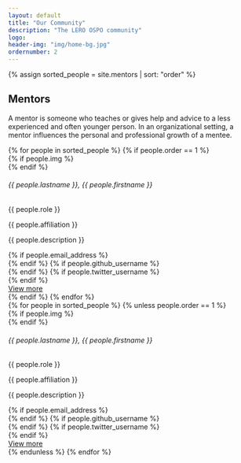 ```yaml
---
layout: default
title: "Our Community"
description: "The LERO OSPO community"
logo:
header-img: "img/home-bg.jpg"
ordernumber: 2
---
```


{% assign sorted_people = site.mentors | sort: "order" %}

<section class="py-5">
  <div class="custom-container">
    <h2 class="mb-3 text-center">Mentors</h2> 
    <p class="text-justify">
      A mentor is someone who teaches or gives help and advice to a less experienced and often younger person. In an organizational setting, a mentor influences the personal and professional growth of a mentee.
    </p>
  </div>
</section>

<div class="container w-100 mb-4">
  <div class="member-block hor mx-auto">
    {% for people in sorted_people %} 
      {% if people.order == 1 %}
        <div class="member-info">
          {% if people.img %}
            <div class="pp small mb-2">
                <img class="profile_img" alt="" src="{{ site.baseurl }}/img/people/{{ people.img }}">
            </div>
          {% endif %}
          <h6>{{ people.lastname }}, {{ people.firstname }}</h6>
          <p>{{ people.role }}</p>
          <label class="text-secondary text-uppercase text-muted">{{ people.affiliation }}</label>
        </div>
        <div class="member-details fw">
          <p> {{ people.description }}</p>
          <div class="d-flex justify-content-between align-items-center bottom">
            <div class="d-flex mt-2">
              {% if people.email_address %}
                <a href="mailto:{{ people.email_address }}">
                  <div class="ic-box gh"><i class="bi bi-envelope-fill"></i></div>
                </a>
              {% endif %}
              {% if people.github_username %}
                <a href="https://github.com/{{ people.github_username }}" target="__blank">
                  <div class="ic-box gh"><i class="bi bi-github"></i></div>
                </a>
              {% endif %}
              {% if people.twitter_username %}
                  <a href="https://twitter.com/{{ people.twitter_username }}" target="__blank">
                    <div class="ic-box tw"><i class="bi bi-twitter"></i></div>
                  </a>
              {% endif %}
            </div>
            <a class="btn btn-lero-outline" href="/OSPO{{people.url}}">View more</a>
            <!-- <a class="btn btn-lero-outline" href="{{site.baseurl}}/Member_Detail/">View more</a> -->
          </div>
        </div>
      {% endif %}
    {% endfor %}
  </div>
</div>
<div class="container">
  <div class="row">
    {% for people in sorted_people %} 
      {% unless people.order == 1 %}
        <div class="col-md-3">
          <div class="member-block ver">
            <div class="member-info">
              {% if people.img %}
                <div class="pp small mb-2">
                    <img class="profile_img" alt="" src="{{ site.baseurl }}/img/people/{{ people.img }}">
                </div>
              {% endif %}
              <h6>{{ people.lastname }}, {{ people.firstname }}</h6>
              <p>{{ people.role }}</p>
              <label class="text-secondary text-uppercase text-muted">{{ people.affiliation }}</label>
            </div>
            <div class="member-details">
              <p> {{ people.description }}</p>
              <div class="d-flex justify-content-between align-items-center">
              <div class="d-flex mt-2">
                  {% if people.email_address %}
                    <a href="mailto:{{ people.email_address }}">
                      <div class="ic-box gh"><i class="bi bi-envelope-fill"></i></div>
                    </a>
                  {% endif %}
                  {% if people.github_username %}
                    <a href="https://github.com/{{ people.github_username }}" target="__blank">
                      <div class="ic-box gh"><i class="bi bi-github"></i></div>
                    </a>
                  {% endif %}
                  {% if people.twitter_username %}
                      <a href="https://twitter.com/{{ people.twitter_username }}" target="__blank">
                        <div class="ic-box tw"><i class="bi bi-twitter"></i></div>
                      </a>
                  {% endif %}
                </div>
                <a class="btn btn-lero-outline" href="/OSPO{{people.url}}">View more</a>
              </div>
            </div>
          </div>
        </div>
      {% endunless %}
    {% endfor %}
  </div>

</div>
